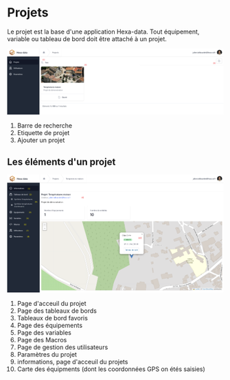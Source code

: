 # Projets

Le projet est la base d'une application Hexa-data. Tout équipement, variable ou tableau de bord doit être attaché à un projet.

![liste des projets](./_medias/listeProjets.png)

1. Barre de recherche
2. Etiquette de projet
3. Ajouter un projet


## Les éléments d'un projet

![infos projet](./_medias/infosProjet.png)

1. Page d'acceuil du projet
2. Page des tableaux de bords
3. Tableaux de bord favoris
4. Page des équipements
5. Page des variables
6. Page des Macros
7. Page de gestion des utilisateurs
8. Paramètres du projet
9. informations, page d'acceuil du projets
10. Carte des équipments (dont les coordonnées GPS on étés saisies)
